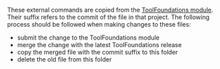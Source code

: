 These external commands are copied from the [ToolFoundations module](https://github.com/alx9r/ToolFoundations).  Their suffix refers to the commit of the file in that project.  The following process should be followed when making changes to these files:

* submit the change to the ToolFoundations module
* merge the change with the latest ToolFoundations release
* copy the merged file with the commit suffix to this folder
* delete the old file from this folder